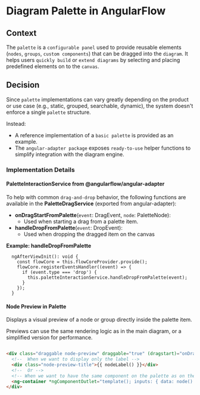 # Diagram Palette in AngularFlow

## Context

The `palette` is a `configurable panel` used to provide reusable elements (`nodes`, `groups`, `custom components`) that
can be dragged into the `diagram`. It helps users `quickly build` or `extend diagrams` by selecting and placing
predefined elements on to the `canvas`.

## Decision

Since `palette` implementations can vary greatly depending on the product or use case (e.g., static, grouped,
searchable, dynamic), the system doesn't enforce a single `palette` structure.

Instead:

- A reference implementation of a `basic palette` is provided as an example.
- The `angular-adapter package` exposes `ready-to-use` helper functions to simplify integration with the diagram engine.

### Implementation Details

#### PaletteInteractionService from @angularflow/angular-adapter

To help with common `drag-and-drop` behavior, the following functions are available in the **PaletteDragService**
(exported from angular-adapter):

- **onDragStartFromPalette**(`event`: DragEvent, `node`: PaletteNode):
    - Used when starting a drag from a palette item.
- **handleDropFromPalette**(`event`: DropEvent):
    - Used when dropping the dragged item on the canvas

**Example: handleDropFromPalette**

```lang
  ngAfterViewInit(): void {
    const flowCore = this.flowCoreProvider.provide();
    flowCore.registerEventsHandler((event) => {
      if (event.type === 'drop') {
        this.paletteInteractionService.handleDropFromPalette(event);
      }
    });
  }
```

#### Node Preview in Palette

Displays a visual preview of a node or group directly inside the palette item.

Previews can use the same rendering logic as in the main diagram, or a
simplified version for performance.

```html

<div class="draggable node-preview" draggable="true" (dragstart)="onDragStart($event)">
  <!--  When we want to display only the label -->
  <div class="node-preview-title">{{ nodeLabel() }}</div>
  <!--  Or -->
  <!-- When we want to have the same component on the palette as on the canvas -->
  <ng-container *ngComponentOutlet="template(); inputs: { data: node().data, isPaletteNode: true }" />
</div>
```
